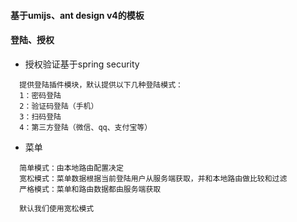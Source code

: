

#### 基于umijs、ant design v4的模板

#### 登陆、授权
- 授权验证基于spring security
```
  提供登陆插件模块，默认提供以下几种登陆模式：
  1：密码登陆
  2：验证码登陆（手机）
  3：扫码登陆
  4：第三方登陆（微信、qq、支付宝等）

```
- 菜单
```
  简单模式：由本地路由配置决定
  宽松模式：菜单数据根据当前登陆用户从服务端获取，并和本地路由做比较和过滤
  严格模式：菜单和路由数据都由服务端获取
  
  默认我们使用宽松模式

```
